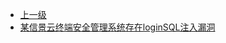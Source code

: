 * [上一级](docs/wy876_poc/)
* [某信景云终端安全管理系统存在loginSQL注入漏洞](docs/wy876_poc/%E8%BE%B0%E4%BF%A1%E6%99%AF%E4%BA%91%E7%BB%88%E7%AB%AF%E5%AE%89%E5%85%A8%E7%AE%A1%E7%90%86%E7%B3%BB%E7%BB%9F/%E6%9F%90%E4%BF%A1%E6%99%AF%E4%BA%91%E7%BB%88%E7%AB%AF%E5%AE%89%E5%85%A8%E7%AE%A1%E7%90%86%E7%B3%BB%E7%BB%9F%E5%AD%98%E5%9C%A8loginSQL%E6%B3%A8%E5%85%A5%E6%BC%8F%E6%B4%9E.md)
